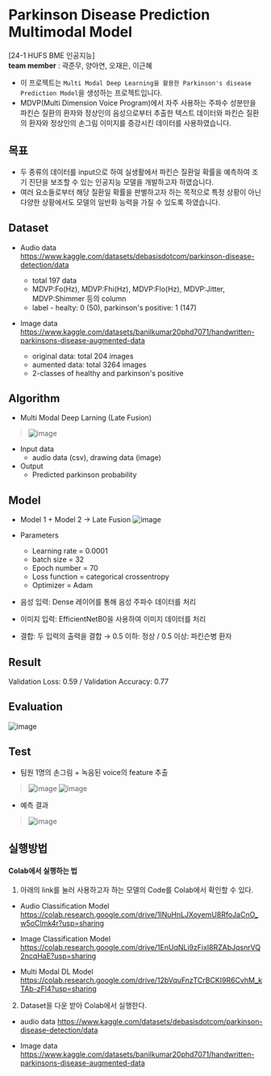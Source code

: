 # Parkinson Disease Prediction Multimodal Model
[24-1 HUFS BME 인공지능] \
**team member** : 곽준무, 양아연, 오재은, 이근혜

- 이 프로젝트는 `Multi Modal Deep Learning을 활용한 Parkinson's disease Prediction Model`을 생성하는 프로젝트입니다.
- MDVP(Multi Dimension Voice Program)에서 자주 사용하는 주파수 성분만을 파킨슨 질환의 환자와 정상인의 음성으로부터 추출한 텍스트 데이터와 파킨슨 질환의 환자와 정상인의 손그림 이미지를 증강시킨 데이터를 사용하였습니다.
## 목표
- 두 종류의 데이터를 input으로 하여 실생활에서 파킨슨 질환일 확률을 예측하여 조기 진단을 보조할 수 있는 인공지능 모델을 개발하고자 하였습니다.
- 여러 요소들로부터 해당 질환일 확률을 판별하고자 하는 목적으로 특정 상황이 아닌 다양한 상황에서도 모델의 일반화 능력을 가질 수 있도록 하였습니다. 

## Dataset
- Audio data https://www.kaggle.com/datasets/debasisdotcom/parkinson-disease-detection/data 
   * total 197 data
   * MDVP:Fo(Hz), MDVP:Fhi(Hz), MDVP:Flo(Hz), MDVP:Jitter, MDVP:Shimmer 등의 column
   * label - healty: 0 (50), parkinson's positive: 1 (147)

- Image data https://www.kaggle.com/datasets/banilkumar20phd7071/handwritten-parkinsons-disease-augmented-data
  * original data: total 204 images
  * aumented data: total 3264 images
  * 2-classes of healthy and parkinson's positive
  
## Algorithm
- Multi Modal Deep Larning (Late Fusion)
>  ![image](https://github.com/user-attachments/assets/21e20797-83cc-461b-ad03-b9c93d02ba7b)
  - Input data
    - audio data (csv), drawing data (image)
  - Output
    - Predicted parkinson probability
  
## Model
- Model 1 + Model 2 -> Late Fusion 
![image](https://github.com/user-attachments/assets/67581fb1-6b6a-401a-84e1-577694a728ac)
- Parameters
  - Learning rate = 0.0001
  - batch size = 32
  - Epoch number = 70
  - Loss function = categorical crossentropy
  - Optimizer = Adam
   
- 음성 입력: Dense 레이어를 통해 음성 주파수 데이터를 처리
- 이미지 입력: EfficientNetB0을 사용하여 이미지 데이터를 처리
- 결합: 두 입력의 출력을 결합 → 0.5 이하: 정상 / 0.5 이상: 파킨슨병 환자

## Result
Validation Loss: 0.59 / Validation Accuracy: 0.77

## Evaluation
![image](https://github.com/user-attachments/assets/08edaef2-7f16-4c02-849c-2df925de908d)



## Test
- 팀원 1명의 손그림 + 녹음된 voice의 feature 추출
 >  ![image](https://github.com/user-attachments/assets/2e885574-844f-4f39-b808-b4153c9efe39)
 >  ![image](https://github.com/user-attachments/assets/d725c438-32ad-46b0-884a-bf1b62fd20b4)
- 예측 결과
> ![image](https://github.com/user-attachments/assets/89651e48-2138-4670-b6f2-046eb149d935)


## 실행방법

#### Colab에서 실행하는 법
1. 아래의 link를 눌러 사용하고자 하는 모델의 Code를 Colab에서 확인할 수 있다.
- Audio Classification Model
https://colab.research.google.com/drive/1lNuHnLJXoyemU8RfoJaCnO_w5oCImk4r?usp=sharing

- Image Classification Model
https://colab.research.google.com/drive/1EnUqNLi9zFixI8RZAbJqsnrVQ2ncqHaE?usp=sharing

- Multi Modal DL Model
https://colab.research.google.com/drive/12bVquFnzTCrBCKI9R6CvhM_kTAb-zFl4?usp=sharing

2. Dataset을 다운 받아 Colab에서 실행한다.
-  audio data
https://www.kaggle.com/datasets/debasisdotcom/parkinson-disease-detection/data

- Image data
https://www.kaggle.com/datasets/banilkumar20phd7071/handwritten-parkinsons-disease-augmented-data
